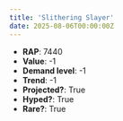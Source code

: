 ```yaml
---
title: 'Slithering Slayer'
date: 2025-08-06T00:00:00Z
---
```

- **RAP**: 7440
- **Value**: -1
- **Demand level**: -1
- **Trend**: -1
- **Projected?**: True
- **Hyped?**: True
- **Rare?**: True
